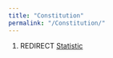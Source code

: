 ```yaml
---
title: "Constitution"
permalink: "/Constitution/"
---
```


1.  REDIRECT [Statistic](Statistic "wikilink")